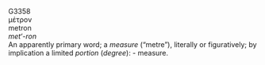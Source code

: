 <body>
  <p>G3358<br>  μέτρον  <br> metron  <br><i>met‘-ron </i><br>An apparently primary word; a <i>measure</i> (“metre”), literally or figuratively; by implication a limited <i>portion</i> (<i>degree</i>): - measure.<br></p>
 </body>